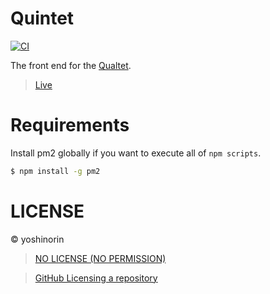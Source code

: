 # Quintet

[![CI](https://github.com/yoshinorin/quintet/actions/workflows/ci.yml/badge.svg)](https://github.com/yoshinorin/quintet/actions/workflows/ci.yml)

The front end for the [Qualtet](https://github.com/yoshinorin/qualtet).

> [Live](https://yoshinorin.net)

# Requirements

Install pm2 globally if you want to execute all of `npm scripts`.

```sh
$ npm install -g pm2
```

# LICENSE

© yoshinorin

> [NO LICENSE (NO PERMISSION)](https://choosealicense.com/no-permission/)

> [GitHub Licensing a repository](https://docs.github.com/en/repositories/managing-your-repositorys-settings-and-features/customizing-your-repository/licensing-a-repository)
